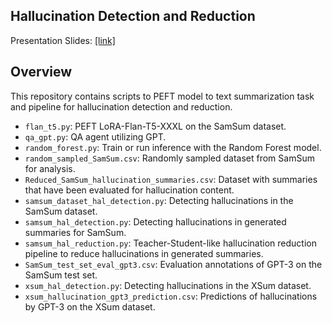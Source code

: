 ## Hallucination Detection and Reduction

Presentation Slides: [[link]](https://drive.google.com/file/d/159BeKL2M6bOtvD6ZTDe18MxipKpm27hv/view?usp=sharing)

## Overview
This repository contains scripts to PEFT model to text summarization task and pipeline for hallucination detection and reduction. 

- `flan_t5.py`: PEFT LoRA-Flan-T5-XXXL on the SamSum dataset.
- `qa_gpt.py`: QA agent utilizing GPT.
- `random_forest.py`: Train or run inference with the Random Forest model.
- `random_sampled_SamSum.csv`: Randomly sampled dataset from SamSum for analysis.
- `Reduced_SamSum_hallucination_summaries.csv`: Dataset with summaries that have been evaluated for hallucination content.
- `samsum_dataset_hal_detection.py`: Detecting hallucinations in the SamSum dataset.
- `samsum_hal_detection.py`:  Detecting hallucinations in generated summaries for SamSum.
- `samsum_hal_reduction.py`: Teacher-Student-like hallucination reduction pipeline to reduce hallucinations in generated summaries.
- `SamSum_test_set_eval_gpt3.csv`: Evaluation annotations of GPT-3 on the SamSum test set.
- `xsum_hal_detection.py`: Detecting hallucinations in the XSum dataset.
- `xsum_hallucination_gpt3_prediction.csv`: Predictions of hallucinations by GPT-3 on the XSum dataset.

